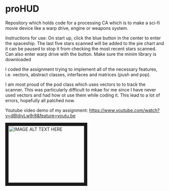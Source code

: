 # proHUD
Repository which holds code for a processing CA which is to make a sci-fi movie device like a warp drive, engine or weapons system.

Instructions for use:
On start up, click the blue button in the center to enter the spaceship. The last five stars scanned will be added to the pie chart and it can be paused to stop it from checking the most recent stars scanned. Can also enter warp drive with the button. Make sure the minim library is downloaded

I coded the assignment trying to implement all of the necessary features, i.e. vectors, abstract classes, interfaces and matrices (push and pop).

I am most proud of the pod class which uses vectors to to track the scanner. This was particularly difficult to mkae for me since I have never used vectors and had how ot use them while coding it. This lead to a lot of errors, hopefully all patched now.


Youtube video demo of my assignment: 
https://www.youtube.com/watch?v=dBIdiyLw9r8&feature=youtu.be

<a href="https://www.youtube.com/watch?v=dBIdiyLw9r8&feature=youtu.be
" target="_blank"><img src="http://img.youtube.com/vi/YOUTUBE_VIDEO_ID_HERE/0.jpg" 
alt="IMAGE ALT TEXT HERE" width="240" height="180" border="10" /></a>
